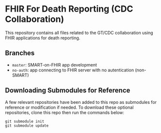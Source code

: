 # FHIR For Death Reporting (CDC Collaboration)

This repository contains all files related to the GT/CDC collaboration using FHIR applications for death reporting.

Branches
--------

- `master`: SMART-on-FHIR app development
- `no-auth`: app connecting to FHIR server with no autentication (non-SMART)


Downloading Submodules for Reference
------------------------------------

A few relevant repositories have been added to this repo as submodules for reference or modification if needed. To download these optional repositories, clone this repo then run the commands below:

    git submodule init
    git submodule update
